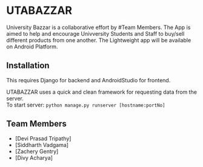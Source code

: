 # UTABAZZAR
University Bazzar is a collaborative effort by #Team Members. The App is aimed to help and encourage Univversity Students and Staff to buy/sell different products from one another. The Lightweight app will be available on Android Platform.

## Installation

This requires Django for backend and AndroidStudio for frontend.

UTABAZZAR uses a quick and clean framework for requesting data from the server.<br>
To start server: `python manage.py runserver [hostname:portNo]`


## Team Members
* [Devi Prasad Tripathy]
* [Siddharth Vadgama]
* [Zachery Gentry]
* [Divy Acharya]
